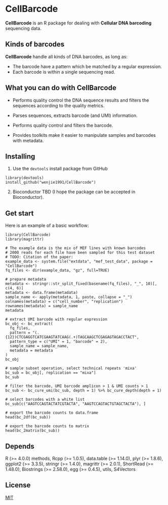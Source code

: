 # CellBarcode

**CellBarcode** is an R package for dealing with **Cellular DNA barcoding** sequencing data.

## Kinds of barcodes

**CellBarcode** handle all kinds of DNA barcodes, as long as:

- The barcode have a pattern which be matched by a regular expression.
- Each barcode is within a single sequencing read.

## What you can do with **CellBarcode**

- Performs quality control the DNA sequence results and filters the sequences according
  to the quality metrics.

- Parses sequences, extracts barcode (and UMI) information.

- Performs quality control and filters the barcode.

- Provides toolkits make it easier to manipulate samples and barcodes with metadata.

## Installing

1. Use the `devtools` install package from GitHub

```
library(devtools)
install_github("wenjie1991/CellBarcode")
```

2. Bioconductor
TBD (I hope the package can be accepted in Bioconductor).

## Get start

Here is an example of a basic workflow:

```{r}
library(CellBarcode)
library(magrittr)

# The example data is the mix of MEF lines with known barcodes
# 2000 reads for each file have been sampled for this test dataset
# TODO: Citation of the paper:
example_data <- system.file("extdata", "mef_test_data", package = "CellBarcode")
fq_files <- dir(example_data, "gz", full=TRUE)

# prepare metadata
metadata <- stringr::str_split_fixed(basename(fq_files), "_", 10)[, c(4, 6)]
metadata <- data.frame(metadata)
sample_name <- apply(metadata, 1, paste, collapse = "_")
colnames(metadata) = c("cell_number", "replication")
rownames(metadata) = sample_name
metadata

# extract UMI barcode with regular expression
bc_obj <- bc_extract(
  fq_files,
  pattern = "(.{12})CTCGAGGTCATCGAAGTATCAAG(.+)TAGCAAGCTCGAGAGTAGACCTACT", 
  pattern_type = c("UMI" = 1, "barcode" = 2),
  sample_name = sample_name,
  metadata = metadata
)
bc_obj

# sample subset operation, select technical repeats 'mixa'
bc_sub = bc_obj[, replication == "mixa"]
bc_sub 

# filter the barcode, UMI barcode amplicon > 1 & UMI counts > 1
bc_sub <- bc_cure_umi(bc_sub, depth = 1) %>% bc_cure_depth(depth = 1)

# select barcodes with a white list
bc_sub[c("AAGTCCAGTACTATCGTACTA", "AAGTCCAGTACTGTAGCTACTA"), ]

# export the barcode counts to data.frame
head(bc_2df(bc_sub))

# export the barcode counts to matrix
head(bc_2matrix(bc_sub))
```

## Depends

R (>= 4.0.0)
methods,
Rcpp (>= 1.0.5),
data.table (>= 1.14.0),
plyr (>= 1.8.6),
ggplot2 (>= 3.3.5),
stringr (>= 1.4.0),
magrittr (>= 2.0.1),
ShortRead (>= 1.48.0),
Biostrings (>= 2.58.0),
egg (>= 0.4.5),
utils,
S4Vectors

## License

[MIT](https://choosealicense.com/licenses/mit/)
